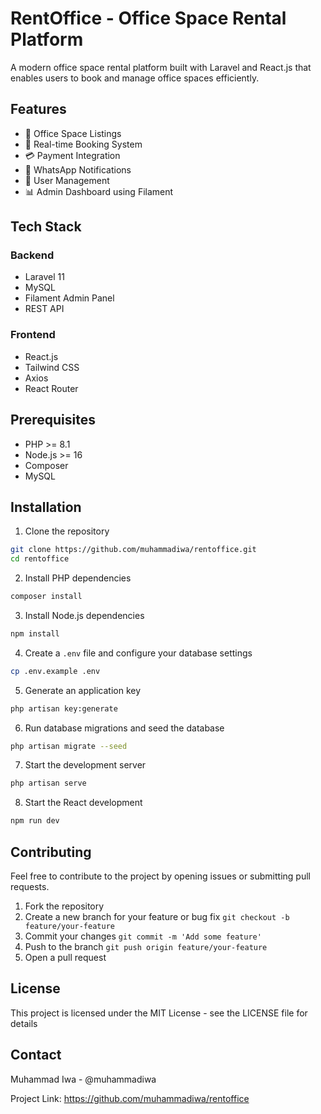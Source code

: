 # RentOffice - Office Space Rental Platform

A modern office space rental platform built with Laravel and React.js that enables users to book and manage office spaces efficiently.

## Features

- 🏢 Office Space Listings
- 📅 Real-time Booking System
- 💳 Payment Integration
- 📱 WhatsApp Notifications
- 👥 User Management
- 📊 Admin Dashboard using Filament

## Tech Stack

### Backend
- Laravel 11
- MySQL
- Filament Admin Panel
- REST API

### Frontend
- React.js
- Tailwind CSS
- Axios
- React Router

## Prerequisites

- PHP >= 8.1
- Node.js >= 16
- Composer
- MySQL

## Installation

1. Clone the repository
```bash
git clone https://github.com/muhammadiwa/rentoffice.git
cd rentoffice
```
2. Install PHP dependencies
```bash
composer install
```
3. Install Node.js dependencies
```bash
npm install
```
4. Create a `.env` file and configure your database settings
```bash
cp .env.example .env
```
5. Generate an application key
```bash
php artisan key:generate
```
6. Run database migrations and seed the database
```bash
php artisan migrate --seed
```
7. Start the development server
```bash
php artisan serve
```
8. Start the React development
```bash
npm run dev
```

## Contributing
Feel free to contribute to the project by opening issues or submitting pull requests.
1. Fork the repository
2. Create a new branch for your feature or bug fix `git checkout -b feature/your-feature`
3. Commit your changes `git commit -m 'Add some feature'`
4. Push to the branch `git push origin feature/your-feature`
5. Open a pull request

## License
This project is licensed under the MIT License - see the LICENSE file for details

## Contact
Muhammad Iwa - @muhammadiwa

Project Link: https://github.com/muhammadiwa/rentoffice
